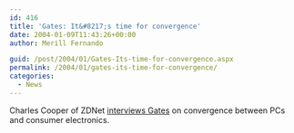 ```yaml
---
id: 416
title: 'Gates: It&#8217;s time for convergence'
date: 2004-01-09T11:43:26+00:00
author: Merill Fernando

guid: /post/2004/01/Gates-Its-time-for-convergence.aspx
permalink: /2004/01/gates-its-time-for-convergence/
categories:
  - News
---
```

<body xmlns="http://www.w3.org/1999/xhtml">
    <div class="Section1">
        <p class="MsoNormal">
            Charles Cooper of ZDNet <a href="http://zdnet.com.com/2100-1104_2-5137203.html">interviews
            Gates</a> on convergence between PCs and consumer electronics.
        </p>
    </div>
</body>
